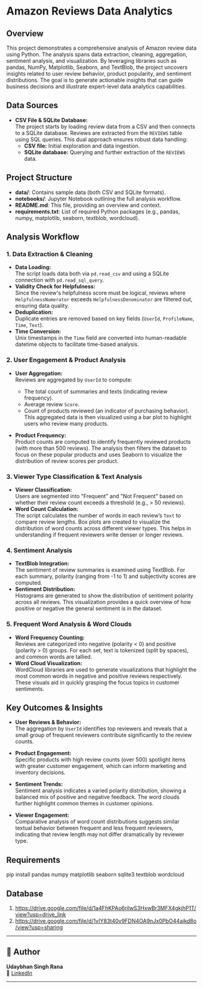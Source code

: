 # Amazon Reviews Data Analytics

## Overview

This project demonstrates a comprehensive analysis of Amazon review data using Python. The analysis spans data extraction, cleaning, aggregation, sentiment analysis, and visualization. By leveraging libraries such as pandas, NumPy, Matplotlib, Seaborn, and TextBlob, the project uncovers insights related to user review behavior, product popularity, and sentiment distributions. The goal is to generate actionable insights that can guide business decisions and illustrate expert-level data analytics capabilities.

## Data Sources

- **CSV File & SQLite Database:**  
  The project starts by loading review data from a CSV and then connects to a SQLite database. Reviews are extracted from the `REVIEWS` table using SQL queries. This dual approach ensures robust data handling:
  - **CSV file:** Initial exploration and data ingestion.
  - **SQLite database:** Querying and further extraction of the `REVIEWS` data.

## Project Structure


- **data/**: Contains sample data (both CSV and SQLite formats).  
- **notebooks/**: Jupyter Notebook outlining the full analysis workflow.  
- **README.md**: This file, providing an overview and context.  
- **requirements.txt**: List of required Python packages (e.g., pandas, numpy, matplotlib, seaborn, textblob, wordcloud).

## Analysis Workflow

### 1. Data Extraction & Cleaning

- **Data Loading:**  
  The script loads data both via `pd.read_csv` and using a SQLite connection with `pd.read_sql_query`.  
- **Validity Check for Helpfulness:**  
  Since the review's helpfulness score must be logical, reviews where `HelpfulnessNumerator` exceeds `HelpfulnessDenominator` are filtered out, ensuring data quality.
- **Deduplication:**  
  Duplicate entries are removed based on key fields (`UserId`, `ProfileName`, `Time`, `Text`).
- **Time Conversion:**  
  Unix timestamps in the `Time` field are converted into human-readable datetime objects to facilitate time-based analysis.

### 2. User Engagement & Product Analysis

- **User Aggregation:**  
  Reviews are aggregated by `UserId` to compute:
  - The total count of summaries and texts (indicating review frequency).
  - Average review `Score`.
  - Count of products reviewed (an indicator of purchasing behavior).  
  This aggregated data is then visualized using a bar plot to highlight users who review many products.
  
- **Product Frequency:**  
  Product counts are computed to identify frequently reviewed products (with more than 500 reviews). The analysis then filters the dataset to focus on these popular products and uses Seaborn to visualize the distribution of review scores per product.

### 3. Viewer Type Classification & Text Analysis

- **Viewer Classification:**  
  Users are segmented into "Frequent" and "Not Frequent" based on whether their review count exceeds a threshold (e.g., > 50 reviews).
- **Word Count Calculation:**  
  The script calculates the number of words in each review’s `Text` to compare review lengths. Box plots are created to visualize the distribution of word counts across different viewer types. This helps in understanding if frequent reviewers write denser or longer reviews.

### 4. Sentiment Analysis

- **TextBlob Integration:**  
  The sentiment of review summaries is examined using TextBlob. For each summary, polarity (ranging from -1 to 1) and subjectivity scores are computed.
- **Sentiment Distribution:**  
  Histograms are generated to show the distribution of sentiment polarity across all reviews. This visualization provides a quick overview of how positive or negative the general sentiment is in the dataset.

### 5. Frequent Word Analysis & Word Clouds

- **Word Frequency Counting:**  
  Reviews are categorized into negative (polarity < 0) and positive (polarity > 0) groups. For each set, text is tokenized (split by spaces), and common words are tallied.
- **Word Cloud Visualization:**  
  WordCloud libraries are used to generate visualizations that highlight the most common words in negative and positive reviews respectively. These visuals aid in quickly grasping the focus topics in customer sentiments.

## Key Outcomes & Insights

- **User Reviews & Behavior:**  
  The aggregation by `UserId` identifies top reviewers and reveals that a small group of frequent reviewers contribute significantly to the review counts.
  
- **Product Engagement:**  
  Specific products with high review counts (over 500) spotlight items with greater customer engagement, which can inform marketing and inventory decisions.
  
- **Sentiment Trends:**  
  Sentiment analysis indicates a varied polarity distribution, showing a balanced mix of positive and negative feedback. The word clouds further highlight common themes in customer opinions.
  
- **Viewer Engagement:**  
  Comparative analysis of word count distributions suggests similar textual behavior between frequent and less frequent reviewers, indicating that review length may not differ dramatically by reviewer type.

## Requirements

pip install pandas numpy matplotlib seaborn sqlite3 textblob wordcloud

## Database
1. https://drive.google.com/file/d/1a4FhKPAo6rilwS3HxwBr3MFX4gkjhP1T/view?usp=drive_link
2. https://drive.google.com/file/d/1vIY83t40v9FDN4OA9nJx0PbO44aikd8o/view?usp=sharing

---

## 📝 Author

**Udaybhan Singh Rana**  
🔗 [LinkedIn](https://www.linkedin.com/in/udaybhan-rana/)

---